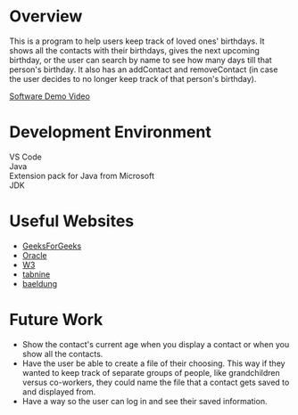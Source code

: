 # Overview
This is a program to help users keep track of loved ones' birthdays. It shows all the contacts with their birthdays, gives the next upcoming birthday, or the user can search by name to see how many days till that person's birthday. It also has an  addContact and removeContact (in case the user decides to no longer keep track of that person's birthday).

[Software Demo Video](https://youtu.be/mFfMVu7olMA) 

# Development Environment
VS Code <br>
Java<br>
Extension pack for Java from Microsoft<br>
JDK
# Useful Websites
- [GeeksForGeeks](https://www.geeksforgeeks.org/split-string-java-examples/)
- [Oracle](https://docs.oracle.com/javase/8/docs/api/java/time/LocalDate.html) 
- [W3](https://www.w3schools.com/java/java_files_create.asp) 
- [tabnine](https://www.tabnine.com/code/java/methods/java.nio.file.Files/readAllLines)
- [baeldung](https://www.baeldung.com/java-delete-file-contents)  

# Future Work
- Show the contact's current age when you display a contact or when you show all the contacts.
- Have the user be able to create a file of their choosing. This way if they wanted to keep track of separate groups of people, like grandchildren versus co-workers, they could name the file that a contact gets saved to and displayed from.  
- Have a way so the user can log in and see their saved information.